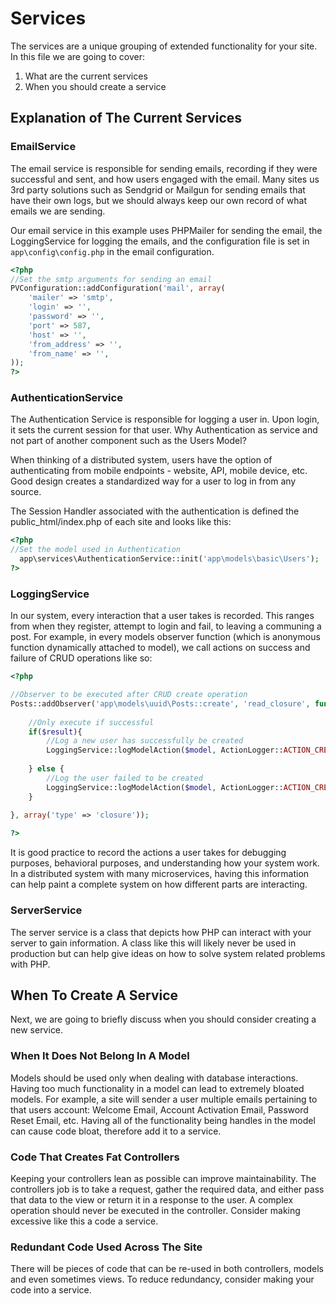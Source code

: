 # Services

The services are a unique grouping of extended functionality for your site. In this file we are going to cover:

1. What are the current services
2. When you should create a service

## Explanation of The Current Services

### EmailService

The email service is responsible for sending emails, recording if they were successful and sent, and how users engaged with the email. Many sites us 3rd party solutions such as Sendgrid or Mailgun for sending emails that have their own logs, but we should always keep our own record of what emails we are sending.

Our email service in this example uses PHPMailer for sending the email, the LoggingService for logging the emails, and the configuration file is set in `app\config\config.php` in the email configuration.

```php
<?php
//Set the smtp arguments for sending an email
PVConfiguration::addConfiguration('mail', array(
    'mailer' => 'smtp', 
    'login' => '', 
    'password' => '', 
    'port' => 587, 
    'host' => '', 
    'from_address' => '',
    'from_name' => '',
));
?>

```
### AuthenticationService

The Authentication Service is responsible for logging a user in. Upon login, it sets the current session for that user. Why Authentication as service and not part of another component such as the Users Model?

When thinking of a distributed system, users have the option of authenticating from mobile endpoints - website, API, mobile device, etc. Good design creates a standardized way for a user to log in from any source.

The Session Handler associated with the authentication is defined the public_html/index.php of each site and looks like this:

```php
<?php
//Set the model used in Authentication
  app\services\AuthenticationService::init('app\models\basic\Users');
?>
```

### LoggingService

In our system, every interaction that a user takes is recorded. This ranges from when they register, attempt to login and fail, to leaving a communing a post. For example, in every models observer function (which is anonymous function dynamically attached to model), we call actions on success and failure of CRUD operations like so:

```php
<?php

//Observer to be executed after CRUD create operation
Posts::addObserver('app\models\uuid\Posts::create', 'read_closure', function($model, $result, $id, $data, $options) {
    
    //Only execute if successful
    if($result){
        //Log a new user has successfully be created
        LoggingService::logModelAction($model, ActionLogger::ACTION_CREATED_SUCCESS);
        
    } else {
        //Log the user failed to be created
        LoggingService::logModelAction($model, ActionLogger::ACTION_CREATED_FAILED);
    }
    
}, array('type' => 'closure'));

?>
```

It is good practice to record the actions a user takes for debugging purposes, behavioral purposes, and understanding how your system work. In a distributed system with many microservices, having this information can help paint a complete system on how different parts are interacting.

### ServerService

The server service is a class that depicts how PHP can interact with your server to gain information. A class like this will likely never be used in production but can help give ideas on how to solve system related problems with PHP.


## When To Create A Service

Next, we are going to briefly discuss when you should consider creating a new service.

### When It Does Not Belong In A Model

Models should be used only when dealing with database interactions. Having too much functionality in a model can lead to extremely bloated models. For example, a site will sender a user multiple emails pertaining to that users account: Welcome Email, Account Activation Email, Password Reset Email, etc. Having all of the functionality being handles in the model can cause code bloat, therefore add it to a service.

### Code That Creates Fat Controllers

Keeping your controllers lean as possible can improve maintainability. The controllers job is to take a request, gather the required data, and either pass that data to the view or return it in a response to the user. A complex operation should never be executed in the controller. Consider making excessive like this a code a service.

### Redundant Code Used Across The Site

There will be pieces of code that can be re-used in both controllers, models and even sometimes views. To reduce redundancy, consider making your code into a service.